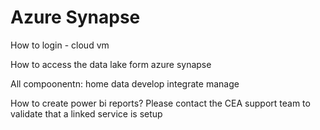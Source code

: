 # Azure Synapse

How to login - cloud vm

How to access the data lake form azure synapse

All compoonentn:
home
data 
develop
integrate 
manage

How to  create power bi reports?
Please contact the CEA support team to validate that a linked service is setup 
